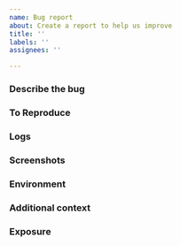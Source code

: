 ```yaml
---
name: Bug report
about: Create a report to help us improve
title: ''
labels: ''
assignees: ''

---
```


### Describe the bug
<!-- A clear and concise description of what the bug is. -->

### To Reproduce
<!-- Steps to reproduce the behavior: -->
<!-- 1. Built image '...' -->
<!-- 2. Ran command '....' -->
<!-- 3. See error -->

### Logs
<!-- Add logs to help explain your problem -->

### Screenshots
<!-- If applicable, add screenshots to help explain your problem -->

### Environment
<!--  - OS: [e.g. MacOS Big Sur v11.6] -->
<!--  - Kubernetes distribution, version: [e.g. minikube, GKE (Standard or Autopilot), EKS, AWS ... ] -->
<!--  - Any relevant tool version: [e.g. Docker v20.10.8] -->

### Additional context
<!-- Add any other context about the problem here -->

### Exposure
<!-- Is the bug intermittent, persistent? Is it widespread, local? -->
